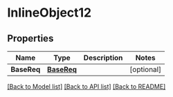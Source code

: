 # InlineObject12

## Properties

Name | Type | Description | Notes
------------ | ------------- | ------------- | -------------
**BaseReq** | [**BaseReq**](BaseReq.md) |  | [optional] 

[[Back to Model list]](../README.md#documentation-for-models) [[Back to API list]](../README.md#documentation-for-api-endpoints) [[Back to README]](../README.md)


